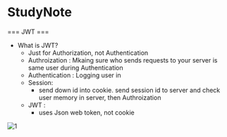 # StudyNote

=== JWT ===
- What is JWT?
  -  Just for Authorization, not Authentication
    - Authroization  : Mkaing sure who sends requests to your server is same user during Authentication
    - Authentication : Logging user in
  - Session:
    - send down id into cookie. send session id to server and check user memory in server, then Authroization
  - JWT :
    - uses Json web token, not cookie
    
![1](https://github.com/DASverseTJK/StudyNote/assets/131336470/ab7eb05a-72ef-42be-9840-e025ca968103)
